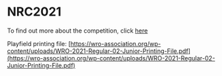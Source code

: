 # NRC2021

To find out more about the competition, click [here](https://wro-association.org/competition/2021-season/)

Playfield printing file: [https://wro-association.org/wp-content/uploads/WRO-2021-Regular-02-Junior-Printing-File.pdf](https://wro-association.org/wp-content/uploads/WRO-2021-Regular-02-Junior-Printing-File.pdf)


